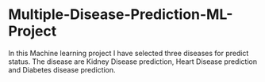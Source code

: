 # Multiple-Disease-Prediction-ML-Project
In this Machine learning project I have selected three diseases for predict status. The disease are Kidney Disease prediction, Heart Disease prediction and Diabetes disease prediction.
